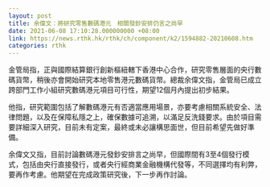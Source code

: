 ```yaml
---
layout: post
title: 余偉文：將研究零售數碼港元　相關發鈔安排仍言之尚早
date: 2021-06-08 17:10:28.000000000 +08:00
link: https://news.rthk.hk/rthk/ch/component/k2/1594882-20210608.htm
categories: rthk
---
```


金管局指，正與國際結算銀行創新樞紐轄下香港中心合作，研究零售層面的央行數碼貨幣，稍後亦會開始研究本地零售港元數碼貨幣。總裁余偉文指，金管局已成立跨部門工作小組研究數碼港元項目可行性，期望12個月內提出初步結果。

他指，研究範圍包括了解數碼港元有否適當應用場景，亦要考慮相關系統安全、法律問題，以及在保障私隱之上，確保數據可追溯，以滿足反洗錢要求。由於項目需要詳細深入研究，目前未有定案，最終或未必讓構思面世，但目前希望先做好準備。

余偉文又指，目前討論數碼港元發鈔安排言之尚早，但國際間有3至4個發行模式，包括由央行直接發行，或者央行經商業金融機構代發等，不同選擇均有利弊，要再作考慮。他期望在完成政策研究後，下一步再作討論。
